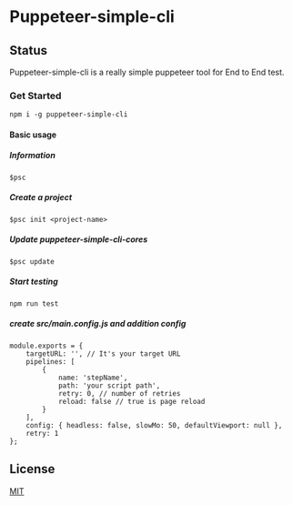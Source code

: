 # Puppeteer-simple-cli

## Status

Puppeteer-simple-cli is a really simple puppeteer tool for End to End test.

### Get Started

```
npm i -g puppeteer-simple-cli
```

#### Basic usage

##### Information

```
$psc
```

##### Create a project

```
$psc init <project-name>
```

##### Update puppeteer-simple-cli-cores

```
$psc update
```

##### Start testing

```
npm run test
```

##### create src/main.config.js and addition config

```
module.exports = {
    targetURL: '', // It's your target URL
    pipelines: [
        {
            name: 'stepName',
            path: 'your script path',
            retry: 0, // number of retries
            reload: false // true is page reload
        }
    ],
    config: { headless: false, slowMo: 50, defaultViewport: null },
    retry: 1
};
```

## License

[MIT](https://github.com/tienmi/puppeteer-simple-cli-cores/blob/main/LICENSE)
